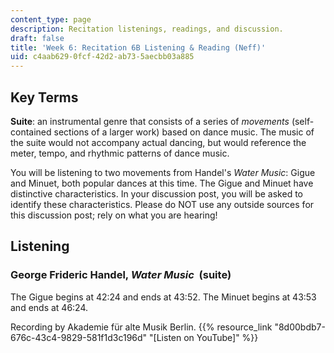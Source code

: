 ```yaml
---
content_type: page
description: Recitation listenings, readings, and discussion.
draft: false
title: 'Week 6: Recitation 6B Listening & Reading (Neff)'
uid: c4aab629-0fcf-42d2-ab73-5aecbb03a885
---
```

## Key Terms

**Suite**: an instrumental genre that consists of a series of *movements* (self-contained sections of a larger work) based on dance music. The music of the suite would not accompany actual dancing, but would reference the meter, tempo, and rhythmic patterns of dance music.

You will be listening to two movements from Handel's *Water Music*: Gigue and Minuet, both popular dances at this time. The Gigue and Minuet have distinctive characteristics. In your discussion post, you will be asked to identify these characteristics. Please do NOT use any outside sources for this discussion post; rely on what you are hearing!

## Listening

### George Frideric Handel, *Water Music*  (suite)

The Gigue begins at 42:24 and ends at 43:52. The Minuet begins at 43:53 and ends at 46:24.

Recording by Akademie für alte Musik Berlin. {{% resource_link "8d00bdb7-676c-43c4-9829-581f1d3c196d" "\[Listen on YouTube\]" %}}